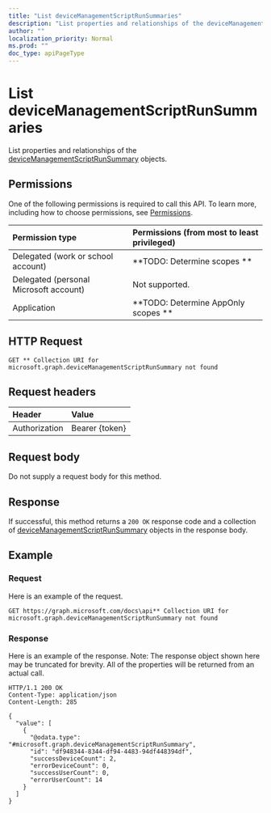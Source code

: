 ```yaml
---
title: "List deviceManagementScriptRunSummaries"
description: "List properties and relationships of the deviceManagementScriptRunSummary objects."
author: ""
localization_priority: Normal
ms.prod: ""
doc_type: apiPageType
---
```


# List deviceManagementScriptRunSummaries

List properties and relationships of the [deviceManagementScriptRunSummary](../resources/devicemanagementscriptrunsummary.md) objects.

## Permissions
One of the following permissions is required to call this API. To learn more, including how to choose permissions, see [Permissions](/concepts/permissions-reference.md).

|Permission type|Permissions (from most to least privileged)|
|:---|:---|
|Delegated (work or school account)|**TODO: Determine scopes **|
|Delegated (personal Microsoft account)|Not supported.|
|Application|**TODO: Determine AppOnly scopes **|

## HTTP Request
<!-- {
  "blockType": "ignored"
}
-->
``` http
GET ** Collection URI for microsoft.graph.deviceManagementScriptRunSummary not found
```

## Request headers
|Header|Value|
|:---|:---|
|Authorization|Bearer {token}|

## Request body
Do not supply a request body for this method.

## Response
If successful, this method returns a `200 OK` response code and a collection of [deviceManagementScriptRunSummary](../resources/devicemanagementscriptrunsummary.md) objects in the response body.

## Example

### Request
Here is an example of the request.
<!-- {
  "blockType": "request",
  "name": "get_devicemanagementscriptrunsummary"
}
-->
``` http
GET https://graph.microsoft.com/docs\api** Collection URI for microsoft.graph.deviceManagementScriptRunSummary not found
```

### Response
Here is an example of the response. Note: The response object shown here may be truncated for brevity. All of the properties will be returned from an actual call.
<!-- {
  "blockType": "response",
  "truncated": true,
  "@odata.type": "collection(microsoft.graph.devicemanagementscriptrunsummary)"
}
-->
``` http
HTTP/1.1 200 OK
Content-Type: application/json
Content-Length: 285

{
  "value": [
    {
      "@odata.type": "#microsoft.graph.deviceManagementScriptRunSummary",
      "id": "df948344-8344-df94-4483-94df448394df",
      "successDeviceCount": 2,
      "errorDeviceCount": 0,
      "successUserCount": 0,
      "errorUserCount": 14
    }
  ]
}
```

